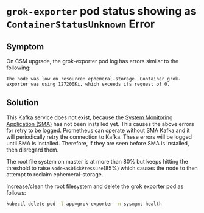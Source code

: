 # `grok-exporter` pod status showing as `ContainerStatusUnknown` Error

## Symptom

On CSM upgrade, the grok-exporter pod log has errors similar to the following:

```text
The node was low on resource: ephemeral-storage. Container grok-exporter was using 127200Ki, which exceeds its request of 0.
```

## Solution

This Kafka service does not exist, because the [System Monitoring Application (SMA)](../../glossary.md#system-monitoring-application-sma)
has not been installed yet. This causes the above errors for retry to be logged. Prometheus can operate without SMA Kafka and it will
periodically retry the connection to Kafka. These errors will be logged until SMA is installed. Therefore, if they are seen before SMA is
installed, then disregard them.

The root file system on master is at more than 80% but keeps hitting the threshold to raise `NodeHasDiskPressure`(85%) which causes the
node to then attempt to reclaim ephemeral-storage.

Increase/clean the root filesystem and delete the grok exporter pod as follows:

```bash
kubectl delete pod -l app=grok-exporter -n sysmgmt-health
```

